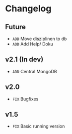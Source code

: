 # Changelog

## Future
- `ADD` Move disziplinen to db
- `ADD` Add Help/ Doku

## v2.1 (In dev)
- `ADD` Central MongoDB

## v2.0
- `FIX` Bugfixes

## v1.5
- `FIX` Basic running version
